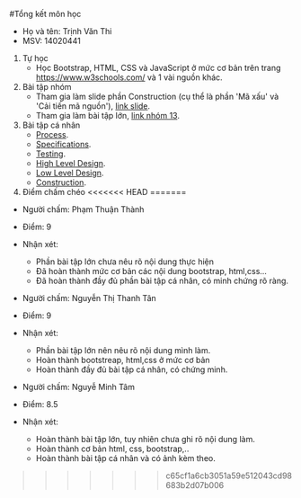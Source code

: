 ﻿#Tổng kết môn học
- Họ và tên: Trịnh Văn Thi
- MSV: 14020441

1. Tự học
   - Học Bootstrap, HTML, CSS và JavaScript ở mức cơ bản trên trang https://www.w3schools.com/ và 1 vài nguồn khác.
2. Bài tập nhóm
   - Tham gia làm slide phần Construction (cụ thể là phần 'Mã xấu' và 'Cải tiến mã nguồn'), [link slide](https://github.com/truonganhhoang/SoftEng/blob/master/construction/PITCHME.md).
   - Tham gia làm bài tập lớn, [link nhóm 13](https://github.com/truonganhhoang/INT2208-4-2018/tree/master/nhom-13).
3. Bài tập cá nhân 
	- [Process](https://github.com/thitrinh/INT2208-4-2018/blob/master/TrinhVanThi/B%C3%A0i%20t%E1%BA%ADp%20tu%E1%BA%A7n%209%20-%2012%20(ph%E1%BA%A7n%20Edx)/Process.png).
	- [Specifications](https://github.com/thitrinh/INT2208-4-2018/blob/master/TrinhVanThi/B%C3%A0i%20t%E1%BA%ADp%20tu%E1%BA%A7n%209%20-%2012%20(ph%E1%BA%A7n%20Edx)/Specifications.png).
	- [Testing](https://github.com/thitrinh/INT2208-4-2018/blob/master/TrinhVanThi/B%C3%A0i%20t%E1%BA%ADp%20tu%E1%BA%A7n%209%20-%2012%20(ph%E1%BA%A7n%20Edx)/Testing.png).
	- [High Level Design](https://github.com/thitrinh/INT2208-4-2018/blob/master/TrinhVanThi/B%C3%A0i%20t%E1%BA%ADp%20tu%E1%BA%A7n%209%20-%2012%20(ph%E1%BA%A7n%20Edx)/High%20Level%20Design.png).
	- [Low Level Design](https://github.com/thitrinh/INT2208-4-2018/blob/master/TrinhVanThi/B%C3%A0i%20t%E1%BA%ADp%20tu%E1%BA%A7n%209%20-%2012%20(ph%E1%BA%A7n%20Edx)/Low%20Level%20Design.png).
	- [Construction](https://github.com/thitrinh/INT2208-4-2018/blob/master/TrinhVanThi/B%C3%A0i%20t%E1%BA%ADp%20tu%E1%BA%A7n%209%20-%2012%20(ph%E1%BA%A7n%20Edx)/Construction.png).
4. Điểm chấm chéo
<<<<<<< HEAD
=======
- Người chấm: Phạm Thuận Thành
- Điểm: 9 
- Nhận xét: 
	- Phần bài tập lớn chưa nêu rõ nội dung thực hiện
	- Đã hoàn thành mức cơ bản các nội dung bootstrap, html,css... 
	- Đã hoàn thành đầy đủ phần bài tập cá nhân, có minh chứng rõ ràng.
- Người chấm: Nguyễn Thị Thanh Tân
- Điểm: 9
- Nhận xét:
	- Phần bài tập lớn nên nêu rõ nội dung mình làm.
	- Hoàn thành bootstreap, html,css ở mức cơ bản
	- Hoàn thành đầy đủ bài tập cá nhân, có chứng minh.

- Người chấm: Nguyễ Minh Tâm
- Điểm: 8.5
- Nhận xét:
	+ Hoàn thành bài tập lớn, tuy nhiên chưa ghi rõ nội dung làm.
	+ Hoàn thành cơ bản html, css, bootstrap,..
	+ Hoàn thành bài tập cá nhân và có ảnh kèm theo.
>>>>>>> c65cf1a6cb3051a59e512043cd98683b2d07b006
